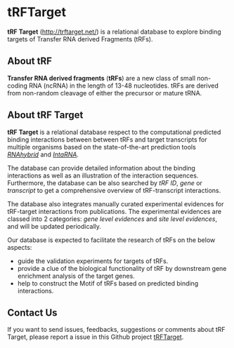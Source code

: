# tRFTarget
**tRF Target** (http://trftarget.net/) is a relational database to explore binding targets of Transfer RNA derived Fragments (tRFs).

## About tRF
**Transfer RNA derived fragments** (**tRFs**) are a new class of small non-coding RNA (ncRNA) in the length of 13-48 nucleotides. tRFs are derived from non-random cleavage of either the precursor or mature tRNA.

## About tRF Target
**tRF Target** is a relational database respect to the computational predicted binding interactions between between tRFs and target transcripts for multiple organisms based on the state-of-the-art prediction tools [*RNAhybrid*](https://bibiserv.cebitec.uni-bielefeld.de/rnahybrid) and [*IntaRNA*](http://rna.informatik.uni-freiburg.de/IntaRNA/Input.jsp).

The database can provide detailed information about the binding interactions as well as an illustration of the interaction sequences. Furthermore, the database can be also searched by *tRF ID*, *gene* or *transcript* to get a comprehensive overview of tRF-transcript interactions.

The database also integrates manually curated experimental evidences for tRF-target interactions from publications. The experimental evidences are classed into 2 categories: *gene level evidences* and *site level evidences*, and will be updated periodically.

Our database is expected to facilitate the research of tRFs on the below aspects:
* guide the validation experiments for targets of tRFs.
* provide a clue of the biological functionality of tRF by downstream gene enrichment analysis of the target genes.
* help to construct the Motif of tRFs based on predicted binding interactions.

## Contact Us
If you want to send issues, feedbacks, suggestions or comments about tRF Target, please report a issue in this Github project [tRFTarget](https://github.com/ZWang-Lab/tRFTarget/issues).
